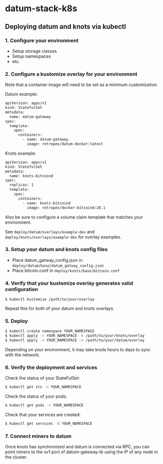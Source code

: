 # datum-stack-k8s

## Deploying datum and knots via kubectl

### 1. Configure your environment
- Setup storage classes
- Setup namespaces
- etc.

### 2. Configure a kustomize overlay for your environment
Note that a container image will need to be set as a minimum customization.

Datum example:
```bash
apiVersion: apps/v1
kind: StatefulSet
metadata:
  name: datum-gateway
spec:
  template:
    spec:
      containers:
        - name: datum-gateway
          image: retropex/datum-docker:latest
```

Knots example:
```bash
apiVersion: apps/v1
kind: StatefulSet
metadata:
  name: knots-bitcoind
spec:
  replicas: 1
  template:
    spec:
      containers:
        - name: knots-bitcoind
          image: retropex/docker-bitcoind:28.1
```

Also be sure to configure a volume claim template that matches your environment.

See `deploy/datum/overlays/example-dev` and `deploy/knots/overlays/example-dev` for overlay examples.

### 3. Setup your datum and knots config files
- Place datum_gatway_config.json in `deploy/datum/base/datum_gatway_config.json`
- Place bitcoin.conf in `deploy/knots/base/bitcoin.conf`

### 4. Verify that your kustomize overlay generates valid configuration
```
$ kubectl kustomize /path/to/your/overlay
```

Repeat this for both of your datum and knots overlays.

### 5. Deploy

```bash
$ kubectl create namespace YOUR_NAMESPACE
$ kubectl apply -n YOUR_NAMESPACE -k /path/to/your/knots/overlay
$ kubectl apply -n YOUR_NAMESPACE -k /path/to/your/datum/overlay
```

Depending on your environment, it may take knots hours to days to sync with the network.

### 6. Verify the deployment and services
Check the status of your StateFulSet:

```bash
$ kubectl get sts -n YOUR_NAMESPACE
```

Check the status of your pods:

```bash
$ kubectl get pods -n YOUR_NAMESPACE
```

Check that your services are created:

```bash
$ kubectl get services -N YOUR_NAMESPACE
```

### 7. Connect miners to datum

Once knots has synchronized and datum is connected via RPC, you can point miners to the sv1 port of datum-gateway-lb using the IP of any node in the cluster.